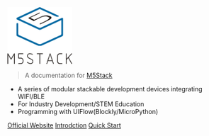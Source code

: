 <img src="assets/img/coverpage_logo.png" width="146px">

> A documentation for [M5Stack](https://www.m5stack.com)

- A series of modular stackable development devices integrating WIFI/BLE
- For Industry Development/STEM Education
- Programming with UIFlow(Blockly/MicroPython)

[Official Website](http://www.m5stack.com)
[Introdction](#main)
[Quick Start](/en/quick_start)

